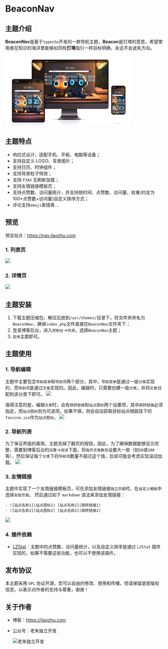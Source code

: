 # BeaconNav

## 主题介绍

**BeaconNav**是基于`typecho`开发的一款导航主题，**Beacon**是灯塔的意思，希望使用者在知识的海洋里能够如同有**灯塔**指引一样目标明确，永远不会迷失方向。

![](screenshot.jpg)

## 主题特点

- 响应式设计，适配手机、平板、电脑等设备；
- 支持自定义 LOGO、背景图片；
- 支持日历、时钟组件；
- 支持背景粒子特效；
- 支持 `PJAX` 无刷新加载；
- 支持友情链接模板页；
- 支持点赞数、访问量统计，并支持按时间、点赞数、访问量、权重(约定为 100\*点赞数+访问量)自定义排序方式；
- 评论支持`emoji`表情等...

## 预览

预览站点：<https://nav.ilaozhu.com>

### 1. 列表页

![](https://cdn.jsdelivr.net/gh/ZShijun/image-repo/20240512/480230687f269145be4863c3b17b31ad.png)

### 2. 详情页

![](https://cdn.jsdelivr.net/gh/ZShijun/image-repo/20240512/f8cdef78767a7b52d64fc98fda5738d3.png)

## 主题安装

1. 下载主题压缩包，解压后放到`/usr/themes/`目录下，将文件夹命名为 `BeaconNav`，确保`index.php`文件直接在`BeaconNav`文件夹下；
2. 登录博客后台，进入`控制台`->`外观`，选择`BeaconNav`主题；
3. `启用`主题即可。

## 主题使用

### 1. 导航编辑

主题中主要包含`导航菜单`和`导航项`两个部分，其中，`导航菜单`是通过一级`分类`实现的，而`导航项`是通过`文章`实现的。因此，编辑时，只需要创建一级`分类`，并将`文章`分配到该分类下即可。
![](https://cdn.jsdelivr.net/gh/ZShijun/image-repo/20240505/27e6675718a2ea274265538d74d3ebe2.png)

值得注意的是，编辑`文章`时，会有`跳转链接`和`站点图标`两个设置项，其中`跳转链接`必须指定，而`站点图标`则为可选项，如果不填，则会自动获取目标站点根路径下的`favicon.ico`作为`站点图标`。
![](https://cdn.jsdelivr.net/gh/ZShijun/image-repo/20240505/34d76c7d4f3470041bc7b697de5a30ad.png)

### 2. 导航列表

为了保证界面的美观，主题去掉了翻页的按钮，因此，为了确保数据能够显示完整，需要到博客后台的`设置`->`阅读`下面，将`每页文章数目`设置大一些（如`50`或`100`等），然后保证每个`分类`下的`导航项`数量不超过这个值，后续可能会考虑实现滚动加载。
![](https://cdn.jsdelivr.net/gh/ZShijun/image-repo/20240505/e2a6413980c607ae911e435e2b77fca1.png)

### 3. 友情链接

主题中实现了一个友情链接模板页，可在添加友情链接`独立页面`时，在`自定义模板`中选择`友链页面`。
然后通过如下 `markdown` 语法来添加友情链接：

```
- ![站点名称1](站点图标1) [站点名称1](跳转链接1)
- ![站点名称2](站点图标2) [站点名称2](跳转链接2)
```

![](https://cdn.jsdelivr.net/gh/ZShijun/image-repo/20240505/f603994c51e2d64bf4f20a74174c8252.png)

### 4. 插件依赖

- [LZStat](https://github.com/ZShijun/LZStat)：主题中的点赞数、访问量统计，以及自定义排序是通过 `LZStat` 插件实现的，如果不需要这些功能，也可以不使用该插件。

## 发布协议

本主题采用 `GPL` 协议开源，您可以自由的修改、使用和传播，但请保留底部版权信息，以表示对作者的支持与尊重，谢谢！

## 关于作者

- 博客：<https://ilaozhu.com>
- 公众号：老朱独立开发

  ![老朱独立开发](https://cdn.jsdelivr.net/gh/ZShijun/BeaconNav/static/images/gzh.jpg)
